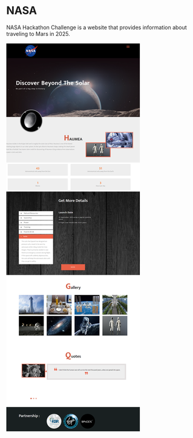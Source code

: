 # NASA
NASA Hackathon Challenge is a website that provides information about traveling to Mars in 2025.<br><br>
<img src="https://github.com/ammaralsharee/NASA/blob/main/Nasa.png"/>
